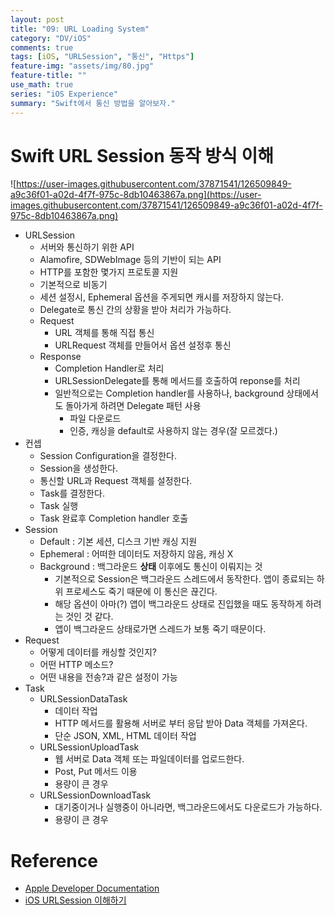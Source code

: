```yaml
---
layout: post
title: "09: URL Loading System"
category: "DV/iOS"
comments: true
tags: [iOS, "URLSession", "통신", "Https"]
feature-img: "assets/img/80.jpg"
feature-title: ""
use_math: true
series: "iOS Experience"
summary: "Swift에서 통신 방법을 알아보자."
---
```



# Swift URL Session 동작 방식 이해


![https://user-images.githubusercontent.com/37871541/126509849-a9c36f01-a02d-4f7f-975c-8db10463867a.png](https://user-images.githubusercontent.com/37871541/126509849-a9c36f01-a02d-4f7f-975c-8db10463867a.png)

- URLSession
    - 서버와 통신하기 위한 API
    - Alamofire, SDWebImage 등의 기반이 되는 API
    - HTTP를 포함한 몇가지 프로토콜 지원
    - 기본적으로 비동기
    - 세션 설정시, Ephemeral 옵션을 주게되면 캐시를 저장하지 않는다.
    - Delegate로 통신 간의 상황을 받아 처리가 가능하다.
    - Request
        - URL 객체를 통해 직접 통신
        - URLRequest  객체를 만들어서 옵션 설정후 통신
    - Response
        - Completion Handler로 처리
        - URLSessionDelegate를 통해 메서드를 호출하여 reponse를 처리
        - 일반적으로는 Completion handler를 사용하나, background 상태에서도 돌아가게 하려면 Delegate 패턴 사용
            - 파일 다운로드
            - 인증, 캐싱을 default로 사용하지 않는 경우(잘 모르겠다.)
- 컨셉
    - Session Configuration을 결정한다.
    - Session을 생성한다.
    - 통신할 URL과 Request 객체를 설정한다.
    - Task를 결정한다.
    - Task 실행
    - Task 완료후 Completion handler 호출
- Session
    - Default : 기본 세션, 디스크 기반 캐싱 지원
    - Ephemeral : 어떠한 데이터도 저장하지 않음, 캐싱 X
    - Background : 백그라운드 **상태** 이후에도 통신이 이뤄지는 것
        - 기본적으로 Session은 백그라운드 스레드에서 동작한다. 앱이 종료되는 하위 프로세스도 죽기 때문에 이 통신은 끊긴다.
        - 해당 옵션이 아마(?) 앱이 백그라운드 상태로 진입했을 때도 동작하게 하려는 것인 것 같다.
        - 앱이 백그라운드 상태로가면 스레드가 보통 죽기 때문이다.
- Request
    - 어떻게 데이터를 캐싱할 것인지?
    - 어떤 HTTP 메소드?
    - 어떤 내용을 전송?과 같은 설정이 가능
- Task
    - URLSessionDataTask
        - 데이터 작업
        - HTTP 메서드를 활용해 서버로 부터 응답 받아 Data 객체를 가져온다.
        - 단순 JSON, XML, HTML 데이터 작업
    - URLSessionUploadTask
        - 웹 서버로 Data 객체 또는 파일데이터를 업로드한다.
        - Post, Put 메서드 이용
        - 용량이 큰 경우
    - URLSessionDownloadTask
        - 대기중이거나 실행중이 아니라면, 백그라운드에서도 다운로드가 가능하다.
        - 용량이 큰 경우


# Reference

* [Apple Developer Documentation](https://developer.apple.com/documentation/foundation/url_loading_system)
* [iOS URLSession 이해하기 ](https://hcn1519.github.io/articles/2017-07/iOS_URLSession)